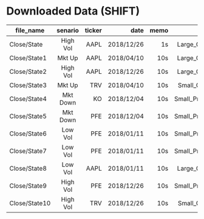 # Downloaded Data (SHIFT)
| file_name     | senario       | ticker| date      | memo  | att        |
| ------------- |:-------------:| -----:| ---------:| -----:| ----------:|
| Close/State   | High Vol      | AAPL  | 2018/12/26| 1s    | Large_Cap  |
| Close/State1  | Mkt Up        | AAPL  | 2018/04/10| 10s   | Large_Cap  |
| Close/State2  | High Vol      | AAPL  | 2018/12/26| 10s   | Large_Cap  |
| Close/State3  | Mkt Up        | TRV   | 2018/04/10| 10s   | Small_Cap  |
| Close/State4  | Mkt Down      | KO    | 2018/12/04| 10s   | Small_Price|
| Close/State5  | Mkt Down      | PFE   | 2018/12/04| 10s   | Small_Price|
| Close/State6  | Low Vol       | PFE   | 2018/01/11| 10s   | Small_Price|
| Close/State7  | Low Vol       | PFE   | 2018/01/11| 10s   | Small_Price|
| Close/State8  | Low Vol       | AAPL  | 2018/01/11| 10s   | Large_Cap  |
| Close/State9  | High Vol      | PFE   | 2018/12/26| 10s   | Small_Price|
| Close/State10 | High Vol      | TRV   | 2018/12/26| 10s   | Small_Cap  |
